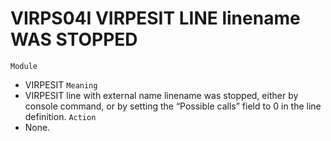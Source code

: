 # VIRPS04I VIRPESIT LINE linename WAS STOPPED
`Module`
- VIRPESIT
`Meaning`
- VIRPESIT line with external name linename was stopped, either by console command, or by setting the “Possible calls” field to 0 in the line definition.
`Action`
- None.
